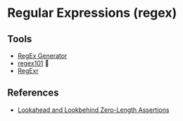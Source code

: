 # Regular Expressions (regex)

<!--
\[([^\](.+)\[\r\n]*)\]
<$1>

[^(]
-->

## Tools

- [RegEx Generator](https://retool.com/utilities/regex-generator)
- [regex101](https://regex101.com) 🌟
- [RegExr](https://regexr.com)

<!--
https://www.autoregex.xyz/
-->

## References

- [Lookahead and Lookbehind Zero-Length Assertions](https://www.regular-expressions.info/lookaround.html)

